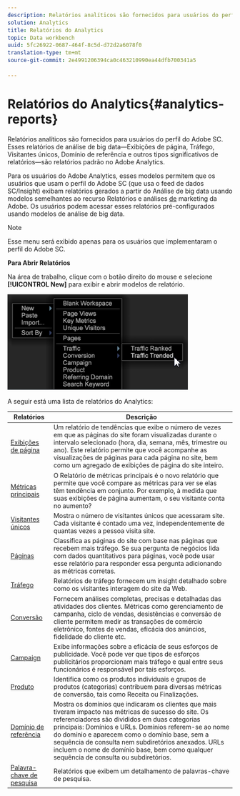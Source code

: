 ```yaml
---
description: Relatórios analíticos são fornecidos para usuários do perfil do Adobe SC. Esses relatórios de análise de big data—Exibições de página, Tráfego, Visitantes únicos, Domínio de referência e outros tipos significativos de relatórios—são relatórios padrão no Adobe Analytics.
solution: Analytics
title: Relatórios do Analytics
topic: Data workbench
uuid: 5fc26922-0687-464f-8c5d-d72d2a6078f0
translation-type: tm+mt
source-git-commit: 2e4991206394ca0c463210990ea44dfb700341a5

---
```



# Relatórios do Analytics{#analytics-reports}

Relatórios analíticos são fornecidos para usuários do perfil do Adobe SC. Esses relatórios de análise de big data—Exibições de página, Tráfego, Visitantes únicos, Domínio de referência e outros tipos significativos de relatórios—são relatórios padrão no Adobe Analytics.

Para os usuários do Adobe Analytics, esses modelos permitem que os usuários que usam o perfil do Adobe SC (que usa o feed de dados SC/Insight) exibam relatórios gerados a partir do Análise de big data usando modelos semelhantes ao recurso Relatórios e análises [de](http://www.adobe.com/solutions/digital-analytics/marketing-reports-analytics.html?promoid=KAUCM) marketing da Adobe. Os usuários podem acessar esses relatórios pré-configurados usando modelos de análise de big data.

>[!NOTE]
>
>Esse menu será exibido apenas para os usuários que implementaram o perfil do Adobe SC.

**Para Abrir Relatórios**

Na área de trabalho, clique com o botão direito do mouse e selecione **[!UICONTROL New]** para exibir e abrir modelos de relatório.

![](assets/template_reports.png)

A seguir está uma lista de relatórios do Analytics:

| Relatórios | Descrição |
|---|---|
| [Exibições de página](https://docs.adobe.com/content/help/en/analytics/components/variables/dimensions-reports/reports-page-views.html) | Um relatório de tendências que exibe o número de vezes em que as páginas do site foram visualizadas durante o intervalo selecionado (hora, dia, semana, mês, trimestre ou ano). Este relatório permite que você acompanhe as visualizações de páginas para cada página no site, bem como um agregado de exibições de página do site inteiro. |
| [Métricas principais](https://docs.adobe.com/help/en/analytics/components/variables/dimensions-reports/reports-key-metrics.html) | O Relatório de métricas principais é o novo relatório que permite que você compare as métricas para ver se elas têm tendência em conjunto. Por exemplo, à medida que suas exibições de página aumentam, o seu visitante conta no aumento? |
| [Visitantes únicos](https://docs.adobe.com/content/help/en/analytics/components/variables/dimensions-reports/reports-unique-visitors-v15-dsc.html) | Mostra o número de visitantes únicos que acessaram site. Cada visitante é contado uma vez, independentemente de quantas vezes a pessoa visita site. |
| [Páginas](https://docs.adobe.com/content/help/en/analytics/components/variables/dimensions-reports/reports-pages.html) | Classifica as páginas do site com base nas páginas que recebem mais tráfego. Se sua pergunta de negócios lida com dados quantitativos para páginas, você pode usar esse relatório para responder essa pergunta adicionando as métricas corretas. |
| [Tráfego](https://docs.adobe.com/help/en/analytics/components/variables/dimensions-reports/reports-traffic.html) | Relatórios de tráfego fornecem um insight detalhado sobre como os visitantes interagem do site da Web. |
| [Conversão](https://docs.adobe.com/content/help/en/analytics/components/variables/dimensions-reports/reports-conversion.html) | Fornecem análises completas, precisas e detalhadas das atividades dos clientes. Métricas como gerenciamento de campanha, ciclo de vendas, desistências e conversão de cliente permitem medir as transações de comércio eletrônico, fontes de vendas, eficácia dos anúncios, fidelidade do cliente etc. |
| [Campaign](https://docs.adobe.com/content/help/en/analytics/components/variables/dimensions-reports/reports-campaigns.html) | Exibe informações sobre a eficácia de seus esforços de publicidade. Você pode ver que tipos de esforços publicitários proporcionam mais tráfego e qual entre seus funcionários é responsável por tais esforços. |
| [Produto](https://docs.adobe.com/content/help/en/analytics/components/variables/dimensions-reports/reports-products.html) | Identifica como os produtos individuais e grupos de produtos (categorias) contribuem para diversas métricas de conversão, tais como Receita ou Finalizações. |
| [Domínio de referência](https://docs.adobe.com/content/help/en/analytics/components/variables/dimensions-reports/reports-referring-domains.html) | Mostra os domínios que indicaram os clientes que mais tiveram impacto nas métricas de sucesso do site. Os referenciadores são divididos em duas categorias principais: Domínios e URLs. Domínios referem-se ao nome do domínio e aparecem como o domínio base, sem a sequência de consulta nem subdiretórios anexados. URLs incluem o nome de domínio base, bem como qualquer sequência de consulta ou subdiretórios. |
| [Palavra-chave de pesquisa](https://docs.adobe.com/content/help/en/analytics/components/variables/dimensions-reports/reports-search-keywords.html) | Relatórios que exibem um detalhamento de palavras-chave de pesquisa. |

